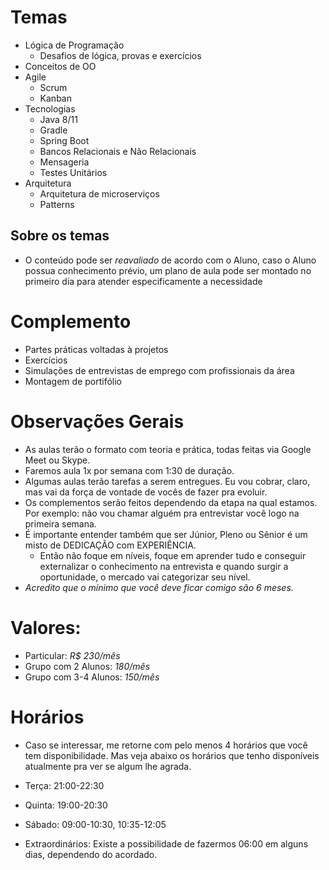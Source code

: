 # Temas

- Lógica de Programação
  - Desafios de lógica, provas e exercícios
- Conceitos de OO
- Agile
  - Scrum
  - Kanban
- Tecnologias
  - Java 8/11
  - Gradle
  - Spring Boot
  - Bancos Relacionais e Não Relacionais
  - Mensageria
  - Testes Unitários
- Arquitetura
  - Arquitetura de microserviços
  - Patterns

## Sobre os temas
- O conteúdo pode ser *reavaliado* de acordo com o Aluno, caso o Aluno possua conhecimento prévio, um plano de aula pode ser montado no primeiro dia para atender especificamente a necessidade

# Complemento

- Partes práticas voltadas à projetos
- Exercícios
- Simulações de entrevistas de emprego com profissionais da área
- Montagem de portifólio


# Observações Gerais
- As aulas terão o formato com teoria e prática, todas feitas via Google Meet ou Skype.
- Faremos aula 1x por semana com 1:30 de duração.
- Algumas aulas terão tarefas a serem entregues. Eu vou cobrar, claro, mas vai da força de vontade de vocês de fazer pra evoluir.
- Os complementos serão feitos dependendo da etapa na qual estamos. Por exemplo: não vou chamar alguém pra entrevistar você logo na primeira semana.
- É importante entender também que ser Júnior, Pleno ou Sênior é um misto de DEDICAÇÃO com EXPERIÊNCIA.
  - Então não foque em níveis, foque em aprender tudo e conseguir externalizar o conhecimento na entrevista e quando surgir a oportunidade, o mercado vai categorizar seu nível.
- *Acredito que o mínimo que você deve ficar comigo são 6 meses.*

# Valores:

- Particular: *R$ 230/mês*
- Grupo com 2 Alunos: *180/mês*
- Grupo com 3-4 Alunos: *150/mês*

# Horários

- Caso se interessar, me retorne com pelo menos 4 horários que você tem disponibilidade. Mas veja abaixo os horários que tenho disponíveis atualmente pra ver se algum lhe agrada.

- Terça: 21:00-22:30
- Quinta: 19:00-20:30
- Sábado: 09:00-10:30, 10:35-12:05
- Extraordinários: Existe a possibilidade de fazermos 06:00 em alguns dias, dependendo do acordado.
